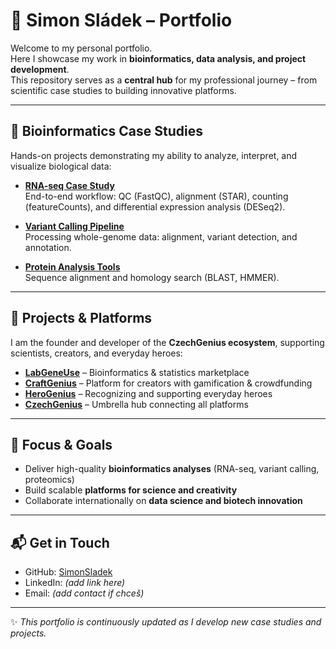 # 🌟 Simon Sládek – Portfolio

Welcome to my personal portfolio.  
Here I showcase my work in **bioinformatics, data analysis, and project development**.  
This repository serves as a **central hub** for my professional journey – from scientific case studies to building innovative platforms.

---

## 🔬 Bioinformatics Case Studies
Hands-on projects demonstrating my ability to analyze, interpret, and visualize biological data:

- **[RNA-seq Case Study](https://github.com/SimonSladek/rna-seq-case-study)**  
  End-to-end workflow: QC (FastQC), alignment (STAR), counting (featureCounts), and differential expression analysis (DESeq2).

- **[Variant Calling Pipeline](link)**  
  Processing whole-genome data: alignment, variant detection, and annotation.

- **[Protein Analysis Tools](link)**  
  Sequence alignment and homology search (BLAST, HMMER).

---

## 🚀 Projects & Platforms
I am the founder and developer of the **CzechGenius ecosystem**, supporting scientists, creators, and everyday heroes:

- **[LabGeneUse](https://github.com/SimonSladek/LabGeneUse)** – Bioinformatics & statistics marketplace  
- **[CraftGenius](https://github.com/SimonSladek/CraftGenius)** – Platform for creators with gamification & crowdfunding  
- **[HeroGenius](https://github.com/SimonSladek/HeroGenius)** – Recognizing and supporting everyday heroes  
- **[CzechGenius](https://github.com/SimonSladek/CzechGenius)** – Umbrella hub connecting all platforms  

---

## 🎯 Focus & Goals
- Deliver high-quality **bioinformatics analyses** (RNA-seq, variant calling, proteomics)  
- Build scalable **platforms for science and creativity**  
- Collaborate internationally on **data science and biotech innovation**  

---

## 📬 Get in Touch
- GitHub: [SimonSladek](https://github.com/SimonSladek)  
- LinkedIn: *(add link here)*  
- Email: *(add contact if chceš)*  

---

✨ *This portfolio is continuously updated as I develop new case studies and projects.*
